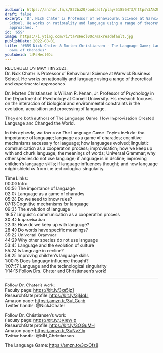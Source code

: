 ```yaml
---
audiourl: https://anchor.fm/s/822ba20/podcast/play/51856473/https%3A%2F%2Fd3ctxlq1ktw2nl.cloudfront.net%2Fstaging%2F2022-4-11%2Fbc482e62-9326-554b-d58c-8f11a624047b.m4a
draft: false
excerpt: 'Dr. Nick Chater is Professor of Behavioural Science at Warwick Business
  School. He works on rationality and language using a range of theoretical and experimental
  approaches. '
id: '659'
image: https://i.ytimg.com/vi/taPsHecl0Oc/maxresdefault.jpg
publishDate: 2022-08-01
title: '#659 Nick Chater & Morten Christiansen - The Language Game; Language as a
  Game of Charades'
youtubeid: taPsHecl0Oc
---
```

<div class="timelinks">

RECORDED ON MAY 11th 2022.  
Dr. Nick Chater is Professor of Behavioural Science at Warwick Business School. He works on rationality and language using a range of theoretical and experimental approaches. 

Dr. Morten Christiansen is William R. Kenan, Jr. Professor of Psychology in the Department of Psychology at Cornell University. His research focuses on the interaction of biological and environmental constraints in the evolution, acquisition and processing of language.

They are both authors of The Language Game: How Improvisation Created Language and Changed the World.

In this episode, we focus on The Language Game. Topics include: the importance of language; language as a game of charades; cognitive mechanisms necessary for language; how languages evolved; linguistic communication as a cooperation process; improvisation; how we keep up with and chunk language; the meanings of words; Universal Grammar; why other species do not use language; if language is in decline; improving children’s language skills; if language influences thought; and how language might shield us from the technological singularity.

Time Links:  
<time>00:00</time> Intro  
<time>00:56</time> The importance of language  
<time>02:07</time> Language as a game of charades  
<time>05:28</time> Do we need to know rules?  
<time>07:13</time> Cognitive mechanisms for language  
<time>09:35</time> The evolution of language  
<time>18:57</time> Linguistic communication as a cooperation process  
<time>20:45</time> Improvisation  
<time>22:33</time> How do we keep up with language?  
<time>28:40</time> Do words have specific meanings?  
<time>35:22</time> Universal Grammar  
<time>44:29</time> Why other species do not use language  
<time>53:45</time> Language and the evolution of culture  
<time>55:24</time> Is language in decline?  
<time>58:25</time> Improving children’s language skills  
<time>1:00:15</time> Does language influence thought?  
<time>1:07:57</time> Language and the technological singularity  
<time>1:14:16</time> Follow Drs. Chater and Christiansen’s work!

---

Follow Dr. Chater’s work:  
Faculty page: https://bit.ly/3xu5jz1  
ResearchGate profile: https://bit.ly/3jI4qLl  
Amazon page: https://amzn.to/3uLGugb  
Twitter handle: @NickJChater

Follow Dr. Christiansen’s work:   
Faculty page: https://bit.ly/3K1eWIp  
ResearchGate profile: https://bit.ly/3OiGuMH  
Amazon page: https://amzn.to/3uNvZJx  
Twitter handle: @MH_Christiansen

The Language Game: https://amzn.to/3xxOfs8
</div>

